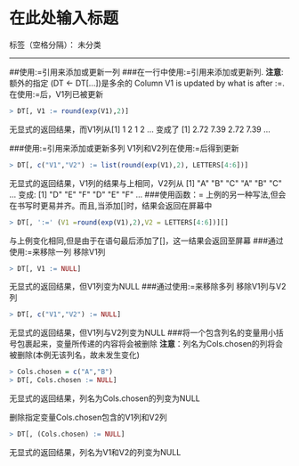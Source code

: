 ﻿# 在此处输入标题

标签（空格分隔）： 未分类

---

##使用:=引用来添加或更新一列
###在一行中使用:=引用来添加或更新列. 
**注意**: 额外的指定 (DT <- DT[...])是多余的 
Column V1 is updated by what is after :=.
在使用:=后，V1列已被更新
```r
> DT[, V1 := round(exp(V1),2)]
```
无显式的返回结果，而V1列从[1] 1 2 1 2 … 变成了 [1] 2.72 7.39 2.72 7.39 …

###使用:=引用来添加或更新多列
V1列和V2列在使用:=后得到更新
```r
> DT[, c("V1","V2") := list(round(exp(V1),2), LETTERS[4:6])]
```
无显式的返回结果，V1列的结果与上相同，V2列从
 [1] "A" "B" "C" "A" "B" "C" … 变成: [1] "D" "E" "F" "D" "E" "F" …
###使用函数：=
上例的另一种写法,但会在书写时更易并齐。而且,当添加[]时，结果会返回在屏幕中
```r
> DT[, ':=' (V1 =round(exp(V1),2),V2 = LETTERS[4:6])][]
```
与上例变化相同,但是由于在语句最后添加了[]，这一结果会返回至屏幕 
###通过使用:=来移除一列
移除V1列
```r
> DT[, V1 := NULL]
```
无显式的返回结果，但V1列变为NULL
###通过使用:=来移除多列
移除V1列与V2列
```r
> DT[, c("V1","V2") := NULL]
```
无显式的返回结果，但V1列与V2列变为NULL
###将一个包含列名的变量用小括号包裹起来，变量所传递的内容将会被删除
**注意**：列名为Cols.chosen的列将会被删除(本例无该列名，故未发生变化)
```r
> Cols.chosen = c("A","B")
> DT[, Cols.chosen := NULL]
```
无显式的返回结果，列名为Cols.chosen的列变为NULL

删除指定变量Cols.chosen包含的V1列和V2列
```r
> DT[, (Cols.chosen) := NULL]
```
无显式的返回结果，列名为V1和V2的列变为NULL